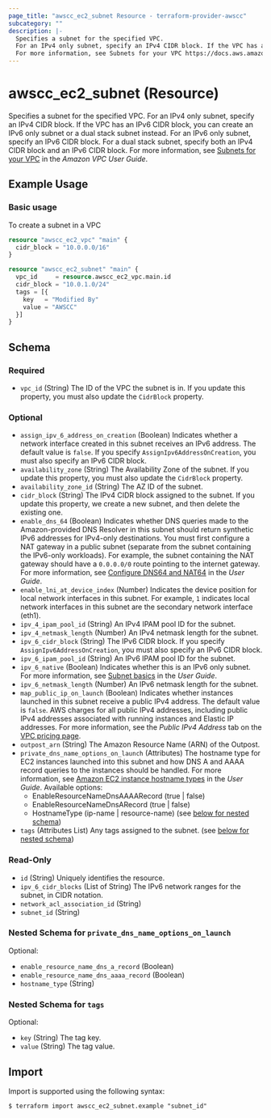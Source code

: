 ```yaml
---
page_title: "awscc_ec2_subnet Resource - terraform-provider-awscc"
subcategory: ""
description: |-
  Specifies a subnet for the specified VPC.
  For an IPv4 only subnet, specify an IPv4 CIDR block. If the VPC has an IPv6 CIDR block, you can create an IPv6 only subnet or a dual stack subnet instead. For an IPv6 only subnet, specify an IPv6 CIDR block. For a dual stack subnet, specify both an IPv4 CIDR block and an IPv6 CIDR block.
  For more information, see Subnets for your VPC https://docs.aws.amazon.com/vpc/latest/userguide/configure-subnets.html in the Amazon VPC User Guide.
---
```


# awscc_ec2_subnet (Resource)

Specifies a subnet for the specified VPC.
 For an IPv4 only subnet, specify an IPv4 CIDR block. If the VPC has an IPv6 CIDR block, you can create an IPv6 only subnet or a dual stack subnet instead. For an IPv6 only subnet, specify an IPv6 CIDR block. For a dual stack subnet, specify both an IPv4 CIDR block and an IPv6 CIDR block.
 For more information, see [Subnets for your VPC](https://docs.aws.amazon.com/vpc/latest/userguide/configure-subnets.html) in the *Amazon VPC User Guide*.

## Example Usage

### Basic usage
To create a subnet in a VPC
```terraform
resource "awscc_ec2_vpc" "main" {
  cidr_block = "10.0.0.0/16"
}

resource "awscc_ec2_subnet" "main" {
  vpc_id     = resource.awscc_ec2_vpc.main.id
  cidr_block = "10.0.1.0/24"
  tags = [{
    key   = "Modified By"
    value = "AWSCC"
  }]
}
```


<!-- schema generated by tfplugindocs -->
## Schema

### Required

- `vpc_id` (String) The ID of the VPC the subnet is in.
 If you update this property, you must also update the ``CidrBlock`` property.

### Optional

- `assign_ipv_6_address_on_creation` (Boolean) Indicates whether a network interface created in this subnet receives an IPv6 address. The default value is ``false``.
 If you specify ``AssignIpv6AddressOnCreation``, you must also specify an IPv6 CIDR block.
- `availability_zone` (String) The Availability Zone of the subnet.
 If you update this property, you must also update the ``CidrBlock`` property.
- `availability_zone_id` (String) The AZ ID of the subnet.
- `cidr_block` (String) The IPv4 CIDR block assigned to the subnet.
 If you update this property, we create a new subnet, and then delete the existing one.
- `enable_dns_64` (Boolean) Indicates whether DNS queries made to the Amazon-provided DNS Resolver in this subnet should return synthetic IPv6 addresses for IPv4-only destinations.
  You must first configure a NAT gateway in a public subnet (separate from the subnet containing the IPv6-only workloads). For example, the subnet containing the NAT gateway should have a ``0.0.0.0/0`` route pointing to the internet gateway. For more information, see [Configure DNS64 and NAT64](https://docs.aws.amazon.com/vpc/latest/userguide/nat-gateway-nat64-dns64.html#nat-gateway-nat64-dns64-walkthrough) in the *User Guide*.
- `enable_lni_at_device_index` (Number) Indicates the device position for local network interfaces in this subnet. For example, ``1`` indicates local network interfaces in this subnet are the secondary network interface (eth1).
- `ipv_4_ipam_pool_id` (String) An IPv4 IPAM pool ID for the subnet.
- `ipv_4_netmask_length` (Number) An IPv4 netmask length for the subnet.
- `ipv_6_cidr_block` (String) The IPv6 CIDR block.
 If you specify ``AssignIpv6AddressOnCreation``, you must also specify an IPv6 CIDR block.
- `ipv_6_ipam_pool_id` (String) An IPv6 IPAM pool ID for the subnet.
- `ipv_6_native` (Boolean) Indicates whether this is an IPv6 only subnet. For more information, see [Subnet basics](https://docs.aws.amazon.com/vpc/latest/userguide/VPC_Subnets.html#subnet-basics) in the *User Guide*.
- `ipv_6_netmask_length` (Number) An IPv6 netmask length for the subnet.
- `map_public_ip_on_launch` (Boolean) Indicates whether instances launched in this subnet receive a public IPv4 address. The default value is ``false``.
  AWS charges for all public IPv4 addresses, including public IPv4 addresses associated with running instances and Elastic IP addresses. For more information, see the *Public IPv4 Address* tab on the [VPC pricing page](https://docs.aws.amazon.com/vpc/pricing/).
- `outpost_arn` (String) The Amazon Resource Name (ARN) of the Outpost.
- `private_dns_name_options_on_launch` (Attributes) The hostname type for EC2 instances launched into this subnet and how DNS A and AAAA record queries to the instances should be handled. For more information, see [Amazon EC2 instance hostname types](https://docs.aws.amazon.com/AWSEC2/latest/UserGuide/ec2-instance-naming.html) in the *User Guide*.
 Available options:
  +  EnableResourceNameDnsAAAARecord (true | false)
  +  EnableResourceNameDnsARecord (true | false)
  +  HostnameType (ip-name | resource-name) (see [below for nested schema](#nestedatt--private_dns_name_options_on_launch))
- `tags` (Attributes List) Any tags assigned to the subnet. (see [below for nested schema](#nestedatt--tags))

### Read-Only

- `id` (String) Uniquely identifies the resource.
- `ipv_6_cidr_blocks` (List of String) The IPv6 network ranges for the subnet, in CIDR notation.
- `network_acl_association_id` (String)
- `subnet_id` (String)

<a id="nestedatt--private_dns_name_options_on_launch"></a>
### Nested Schema for `private_dns_name_options_on_launch`

Optional:

- `enable_resource_name_dns_a_record` (Boolean)
- `enable_resource_name_dns_aaaa_record` (Boolean)
- `hostname_type` (String)


<a id="nestedatt--tags"></a>
### Nested Schema for `tags`

Optional:

- `key` (String) The tag key.
- `value` (String) The tag value.

## Import

Import is supported using the following syntax:

```shell
$ terraform import awscc_ec2_subnet.example "subnet_id"
```